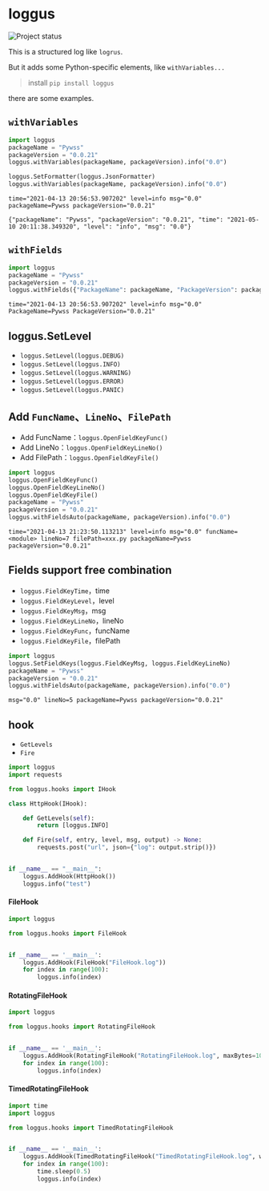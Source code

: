 # loggus
![Project status](https://img.shields.io/badge/version-0.0.24-green.svg)

This is a structured log like `logrus`.

But it adds some Python-specific elements, like `withVariables...`

> install
> `pip install loggus`

there are some examples.

## `withVariables`
```python
import loggus
packageName = "Pywss"
packageVersion = "0.0.21"
loggus.withVariables(packageName, packageVersion).info("0.0")

loggus.SetFormatter(loggus.JsonFormatter)
loggus.withVariables(packageName, packageVersion).info("0.0")
```
```text
time="2021-04-13 20:56:53.907202" level=info msg="0.0" packageName=Pywss packageVersion="0.0.21"

{"packageName": "Pywss", "packageVersion": "0.0.21", "time": "2021-05-10 20:11:38.349320", "level": "info", "msg": "0.0"}
```

## `withFields`
```python
import loggus
packageName = "Pywss"
packageVersion = "0.0.21"
loggus.withFields({"PackageName": packageName, "PackageVersion": packageVersion}).info("0.0")
```
```text
time="2021-04-13 20:56:53.907202" level=info msg="0.0" PackageName=Pywss PackageVersion="0.0.21"
```

## loggus.SetLevel
* `loggus.SetLevel(loggus.DEBUG)`
* `loggus.SetLevel(loggus.INFO)`
* `loggus.SetLevel(loggus.WARNING)`
* `loggus.SetLevel(loggus.ERROR)`
* `loggus.SetLevel(loggus.PANIC)`

## Add `FuncName`、`LineNo`、`FilePath`
* Add FuncName：`loggus.OpenFieldKeyFunc()`
* Add LineNo：`loggus.OpenFieldKeyLineNo()`
* Add FilePath：`loggus.OpenFieldKeyFile()`
```python
import loggus
loggus.OpenFieldKeyFunc()
loggus.OpenFieldKeyLineNo()
loggus.OpenFieldKeyFile()
packageName = "Pywss"
packageVersion = "0.0.21"
loggus.withFieldsAuto(packageName, packageVersion).info("0.0")
```
```text
time="2021-04-13 21:23:50.113213" level=info msg="0.0" funcName=<module> lineNo=7 filePath=xxx.py packageName=Pywss packageVersion="0.0.21"
```

## Fields support free combination
* `loggus.FieldKeyTime`，time
* `loggus.FieldKeyLevel`，level
* `loggus.FieldKeyMsg`，msg
* `loggus.FieldKeyLineNo`，lineNo
* `loggus.FieldKeyFunc`，funcName
* `loggus.FieldKeyFile`，filePath

```python
import loggus
loggus.SetFieldKeys(loggus.FieldKeyMsg, loggus.FieldKeyLineNo)
packageName = "Pywss"
packageVersion = "0.0.21"
loggus.withFieldsAuto(packageName, packageVersion).info("0.0")
```
```text
msg="0.0" lineNo=5 packageName=Pywss packageVersion="0.0.21"
```

## hook
* `GetLevels`
* `Fire`
```python
import loggus
import requests

from loggus.hooks import IHook

class HttpHook(IHook):

    def GetLevels(self):
        return [loggus.INFO]

    def Fire(self, entry, level, msg, output) -> None:
        requests.post("url", json={"log": output.strip()})


if __name__ == "__main__":
    loggus.AddHook(HttpHook())
    loggus.info("test")
```

#### FileHook
```python
import loggus

from loggus.hooks import FileHook


if __name__ == '__main__':
    loggus.AddHook(FileHook("FileHook.log"))
    for index in range(100):
        loggus.info(index)
```

#### RotatingFileHook
```python
import loggus

from loggus.hooks import RotatingFileHook


if __name__ == '__main__':
    loggus.AddHook(RotatingFileHook("RotatingFileHook.log", maxBytes=1024, backupCount=3))
    for index in range(100):
        loggus.info(index)
```

#### TimedRotatingFileHook
```python
import time
import loggus

from loggus.hooks import TimedRotatingFileHook


if __name__ == '__main__':
    loggus.AddHook(TimedRotatingFileHook("TimedRotatingFileHook.log", when="s", interval=5, backupCount=1))
    for index in range(100):
        time.sleep(0.5)
        loggus.info(index)
```
